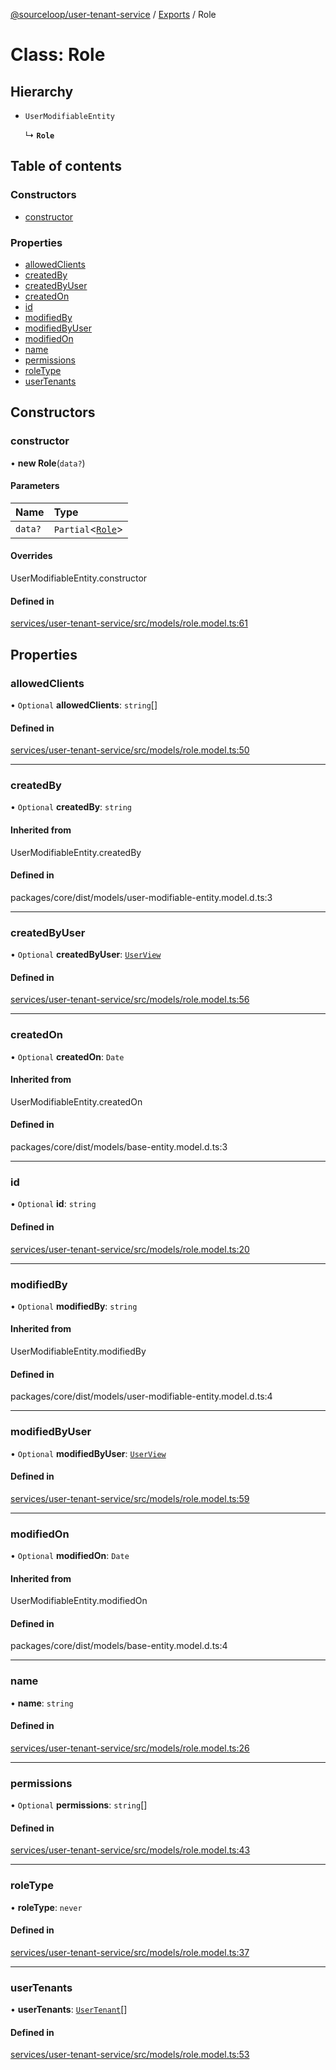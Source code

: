 [@sourceloop/user-tenant-service](../README.md) / [Exports](../modules.md) / Role

# Class: Role

## Hierarchy

- `UserModifiableEntity`

  ↳ **`Role`**

## Table of contents

### Constructors

- [constructor](Role.md#constructor)

### Properties

- [allowedClients](Role.md#allowedclients)
- [createdBy](Role.md#createdby)
- [createdByUser](Role.md#createdbyuser)
- [createdOn](Role.md#createdon)
- [id](Role.md#id)
- [modifiedBy](Role.md#modifiedby)
- [modifiedByUser](Role.md#modifiedbyuser)
- [modifiedOn](Role.md#modifiedon)
- [name](Role.md#name)
- [permissions](Role.md#permissions)
- [roleType](Role.md#roletype)
- [userTenants](Role.md#usertenants)

## Constructors

### constructor

• **new Role**(`data?`)

#### Parameters

| Name | Type |
| :------ | :------ |
| `data?` | `Partial`<[`Role`](Role.md)\> |

#### Overrides

UserModifiableEntity.constructor

#### Defined in

[services/user-tenant-service/src/models/role.model.ts:61](https://github.com/sourcefuse/loopback4-microservice-catalog/blob/77bb890a2/services/user-tenant-service/src/models/role.model.ts#L61)

## Properties

### allowedClients

• `Optional` **allowedClients**: `string`[]

#### Defined in

[services/user-tenant-service/src/models/role.model.ts:50](https://github.com/sourcefuse/loopback4-microservice-catalog/blob/77bb890a2/services/user-tenant-service/src/models/role.model.ts#L50)

___

### createdBy

• `Optional` **createdBy**: `string`

#### Inherited from

UserModifiableEntity.createdBy

#### Defined in

packages/core/dist/models/user-modifiable-entity.model.d.ts:3

___

### createdByUser

• `Optional` **createdByUser**: [`UserView`](UserView.md)

#### Defined in

[services/user-tenant-service/src/models/role.model.ts:56](https://github.com/sourcefuse/loopback4-microservice-catalog/blob/77bb890a2/services/user-tenant-service/src/models/role.model.ts#L56)

___

### createdOn

• `Optional` **createdOn**: `Date`

#### Inherited from

UserModifiableEntity.createdOn

#### Defined in

packages/core/dist/models/base-entity.model.d.ts:3

___

### id

• `Optional` **id**: `string`

#### Defined in

[services/user-tenant-service/src/models/role.model.ts:20](https://github.com/sourcefuse/loopback4-microservice-catalog/blob/77bb890a2/services/user-tenant-service/src/models/role.model.ts#L20)

___

### modifiedBy

• `Optional` **modifiedBy**: `string`

#### Inherited from

UserModifiableEntity.modifiedBy

#### Defined in

packages/core/dist/models/user-modifiable-entity.model.d.ts:4

___

### modifiedByUser

• `Optional` **modifiedByUser**: [`UserView`](UserView.md)

#### Defined in

[services/user-tenant-service/src/models/role.model.ts:59](https://github.com/sourcefuse/loopback4-microservice-catalog/blob/77bb890a2/services/user-tenant-service/src/models/role.model.ts#L59)

___

### modifiedOn

• `Optional` **modifiedOn**: `Date`

#### Inherited from

UserModifiableEntity.modifiedOn

#### Defined in

packages/core/dist/models/base-entity.model.d.ts:4

___

### name

• **name**: `string`

#### Defined in

[services/user-tenant-service/src/models/role.model.ts:26](https://github.com/sourcefuse/loopback4-microservice-catalog/blob/77bb890a2/services/user-tenant-service/src/models/role.model.ts#L26)

___

### permissions

• `Optional` **permissions**: `string`[]

#### Defined in

[services/user-tenant-service/src/models/role.model.ts:43](https://github.com/sourcefuse/loopback4-microservice-catalog/blob/77bb890a2/services/user-tenant-service/src/models/role.model.ts#L43)

___

### roleType

• **roleType**: `never`

#### Defined in

[services/user-tenant-service/src/models/role.model.ts:37](https://github.com/sourcefuse/loopback4-microservice-catalog/blob/77bb890a2/services/user-tenant-service/src/models/role.model.ts#L37)

___

### userTenants

• **userTenants**: [`UserTenant`](UserTenant.md)[]

#### Defined in

[services/user-tenant-service/src/models/role.model.ts:53](https://github.com/sourcefuse/loopback4-microservice-catalog/blob/77bb890a2/services/user-tenant-service/src/models/role.model.ts#L53)
